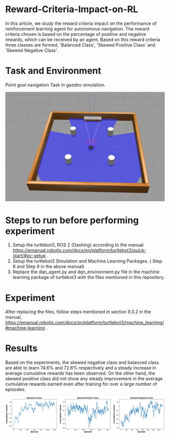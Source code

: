 # Reward-Criteria-Impact-on-RL

In this article, we study the reward criteria impact on the performance of reinforcement learning agent for autonomous navigation. The reward criteria chosen is based on the percentage of positive and negative rewards, which can be received by an agent. Based on this reward criteria three classes are formed, 'Balanced Class', 'Skewed Positive Class' and 'Skewed Negative Class'. 

# Task and Environment
Point goal navigation Task in gazebo simulation.

![alt text](https://github.com/aveen-d/Reward-Criteria-Impact-on-RL/blob/main/env4.png)

# Steps to run before performing experiment
1. Setup the turtlebot3, ROS 2 (Dashing) according to the manual. https://emanual.robotis.com/docs/en/platform/turtlebot3/quick-start/#pc-setup .
2. Setup the turtlebot3 Simulation and Machine Learning Packages. ( Step 6 and Step 9 in the above manual)
3. Replace the dqn_agent.py and dqn_environment.py file in the machine learning package of turtlebot3 with the files mentioned in this repository.

# Experiment
After replacing the files, follow steps mentioned in  section 9.3.2  in the manual, https://emanual.robotis.com/docs/en/platform/turtlebot3/machine_learning/#machine-learning .

# Results
Based on the experiments, the skewed negative class and balanced class are able to learn 74.6\% and 72.6\% respectively and a steady increase in average cumulative rewards has been observed. On the other hand, the skewed positive class did not show any steady improvement in the average cumulative rewards earned even after training for over a large number of episodes.


![alt text](https://github.com/aveen-d/Reward-Criteria-Impact-on-RL/blob/main/rl_9.png)

